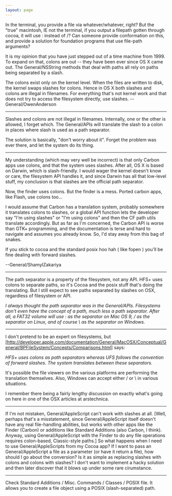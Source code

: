 ```yaml
---
layout: page
---
```


In the terminal, you provide a file via whatever/whatever, right? But the "true" macintosh, IE not the terminal, if you output a filepath gotten through cocoa, it will use : instead of /?
Can someone provide conformation on this, and provide a solution for foundation programs that use file-path arguments?

It is my opinion that you have just stepped out of a time machine from 1999.  To expand on that, colons are out -- they have been ever since OS X came out.  The General/NSString methods that deal with paths all rely on paths being separated by a slash.

The colons exist only on the kernel level.  When the files are written to disk, the kernel swaps slashes for colons.  Hence in OS X both slashes and colons are illegal in filenames.  For everything that's not kernel work and that does not try to access the filesystem directly, use slashes.  --General/OwenAnderson

----

Slashes and colons are not illegal in filenames. Internally, one or the other is allowed, I forget which. The General/APIs will translate the slash to a colon in places where slash is used as a path separator.

The solution is basically, "don't worry about it". Forget the problem was ever there, and let the system do its thing.

----

My understanding (which may very well be incorrect) is that only Carbon apps use colons, and that the system uses slashes. After all, OS X is based on Darwin, which is slash-friendly. I would wager the kernel doesn't know or care, the filesystem API handles it, and since Darwin has all that low-level stuff, my conclusion is that slashes are the official path separator.

Now, the finder uses colons. But the finder is a mess. Ported carbon apps, like Flash, use colons too...

I would assume that Carbon has a translation system, probably somewhere it translates colons to slashes, or a global API function lets the developer say "I'm using slashes" or "I'm using colons" and then the CF path utils translate accordingly. But as far as I'm concerned, the Carbon API is worse than GTK+ programming, and the documentation is terse and hard to navigate and assumes you already know. So, I'd stay away from this bag of snakes.

If you stick to cocoa and the standard posix hoo hah ( like fopen ) you'll be fine dealing with forward slashes.

--General/ShamylZakariya

----

The path separator is a property of the filesystem, not any API. HFS+ uses colons to separate paths, so it's Cocoa and the posix stuff that's doing the translating. But I still expect to see paths separated by slashes on OSX, regardless of filesystem or API.

*I always thought the path separator was in the General/APIs. Filesystems don't even have the concept of a path, much less a path separator. After all, a FAT32 volume will use : as the separator on Mac OS 9, / as the separator on Linux, and of course \ as the separator on Windows.*

----

I don't pretend to be an expert on filesystems, but [http://developer.apple.com/documentation/General/MacOSX/Conceptual/General/BPFileSystem/Concepts/Comparisons.html] says:

*HFS+ uses colons as path separators whereas UFS follows the convention of forward slashes. The system translates between these separators.*

It's possible the file viewers on the various platforms are performing the translation themselves. Also, Windows can accept either / or \ in various situations.

I remember there being a fairly lengthy discussion on exactly what's going on here in one of the OSX articles at arstechnica.

----

If I'm not mistaken, General/AppleScript can't work with slashes at all. [Well, perhaps that's a misstatement, since General/AppleScript itself doesn't have any real file-handling abilities, but works with other apps like the Finder (Carbon) or additions like Standard Additions (also Carbon, I think). Anyway, using General/AppleScript with the Finder to do any file operations requires colon-based, Classic-style paths.] So what happens when I need to use General/AppleScripts from my Cocoa app? If I want to pass an General/AppleScript a file as a parameter (or have it return a file), how should I go about the conversion? Is it as simple as replacing slashes with colons and colons with slashes? I don't want to implement a hacky solution and then later discover that it blows up under some rare cirumstance.

----

Check Standard Additions / Misc. Commands / Classes / POSIX file. It allows you to create a file object using a POSIX (slash-separated) path.